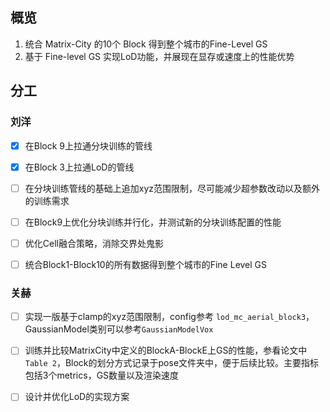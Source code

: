 ## 概览
1. 统合 Matrix-City 的10个 Block 得到整个城市的Fine-Level GS
2. 基于 Fine-level GS 实现LoD功能，并展现在显存或速度上的性能优势

## 分工

### 刘洋
- [x] 在Block 9上拉通分块训练的管线
- [x] 在Block 3上拉通LoD的管线
- [ ] 在分块训练管线的基础上追加xyz范围限制，尽可能减少超参数改动以及额外的训练需求
- [ ] 在Block9上优化分块训练并行化，并测试新的分块训练配置的性能
- [ ] 优化Cell融合策略，消除交界处鬼影
- [ ] 统合Block1-Block10的所有数据得到整个城市的Fine Level GS


### 关赫
- [ ] 实现一版基于clamp的xyz范围限制，config参考 ```lod_mc_aerial_block3```，GaussianModel类别可以参考```GaussianModelVox```
- [ ] 训练并比较MatrixCity中定义的BlockA-BlockE上GS的性能，参看论文中```Table 2```，Block的划分方式记录于pose文件夹中，便于后续比较。主要指标包括3个metrics，GS数量以及渲染速度
- [ ] 设计并优化LoD的实现方案



